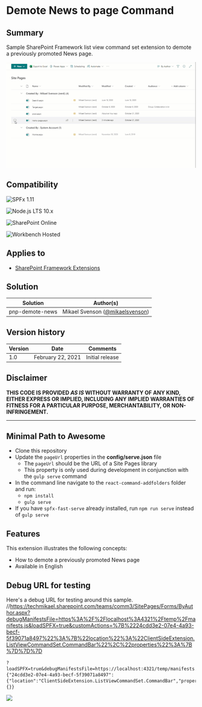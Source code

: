 # Demote News to page Command

## Summary

Sample SharePoint Framework list view command set extension to demote a previously promoted News page.

![preview](preview.gif)

## Compatibility

![SPFx 1.11](https://img.shields.io/badge/spfx-1.11.0-green.svg)

![Node.js LTS 10.x](https://img.shields.io/badge/Node.js-LTS%2010.x-green.svg)

![SharePoint Online](https://img.shields.io/badge/SharePoint-Online-red.svg)

![Workbench Hosted](https://img.shields.io/badge/Workbench-Hosted-yellow.svg)


## Applies to

* [SharePoint Framework Extensions](https://docs.microsoft.com/en-us/sharepoint/dev/spfx/extensions/overview-extensions)

## Solution

Solution|Author(s)
--------|---------
pnp-demote-news| Mikael Svenson ([@mikaelsvenson](https://twitter.com/mikaelsvenson))

## Version history

Version|Date|Comments
-------|----|--------
1.0| February 22, 2021|Initial release

## Disclaimer

**THIS CODE IS PROVIDED *AS IS* WITHOUT WARRANTY OF ANY KIND, EITHER EXPRESS OR IMPLIED, INCLUDING ANY IMPLIED WARRANTIES OF FITNESS FOR A PARTICULAR PURPOSE, MERCHANTABILITY, OR NON-INFRINGEMENT.**

---

## Minimal Path to Awesome

- Clone this repository
- Update the `pageUrl` properties in the **config/serve.json** file
  - The `pageUrl` should be the URL of a Site Pages library
  - This property is only used during development in conjunction with the `gulp serve` command
- In the command line navigate to the `react-command-addfolders` folder and run:
  - `npm install`
  - `gulp serve`
- If you have `spfx-fast-serve` already installed, run `npm run serve` instead of `gulp serve`

## Features

This extension illustrates the following concepts:

- How to demote a previously promoted News page
- Available in English

## Debug URL for testing

Here's a debug URL for testing around this sample.
//https://techmikael.sharepoint.com/teams/comm3/SitePages/Forms/ByAuthor.aspx?debugManifestsFile=https%3A%2F%2Flocalhost%3A4321%2Ftemp%2Fmanifests.js&loadSPFX=true&customActions=%7B%2224cdd3e2-07e4-4a93-becf-5f39071a8497%22%3A%7B%22location%22%3A%22ClientSideExtension.ListViewCommandSet.CommandBar%22%2C%22properties%22%3A%7B%7D%7D%7D
```
?loadSPFX=true&debugManifestsFile=https://localhost:4321/temp/manifests.js&loadSPFX=true&customActions={"24cdd3e2-07e4-4a93-becf-5f39071a8497":{"location":"ClientSideExtension.ListViewCommandSet.CommandBar","properties":{}}
```

![](https://telemetry.sharepointpnp.com/sp-dev-fx-extensions/samples/react-command-demote-news)
